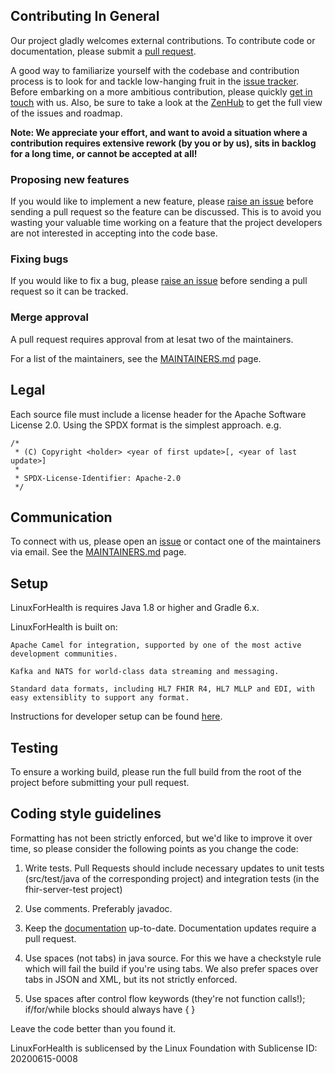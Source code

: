 ## Contributing In General
Our project gladly welcomes external contributions. To contribute code or documentation, please submit a [pull request](https://github.com/LinuxForHealth/connect/pulls).

A good way to familiarize yourself with the codebase and contribution process is
to look for and tackle low-hanging fruit in the [issue tracker](https://github.com/LinuxForHealth/connect/issues).
Before embarking on a more ambitious contribution, please quickly [get in touch](#communication) with us.
Also, be sure to take a look at the [ZenHub](https://github.com/LinuxForHealth/connect/issues#workspaces/linux-for-health-5ee2d7cecec5920ec43ae1cb/board?repos=271668726) to get the full view of the issues and roadmap.

**Note: We appreciate your effort, and want to avoid a situation where a contribution
requires extensive rework (by you or by us), sits in backlog for a long time, or
cannot be accepted at all!**

### Proposing new features

If you would like to implement a new feature, please [raise an issue](https://github.com/LinuxForHealth/connect/issues)
before sending a pull request so the feature can be discussed. This is to avoid
you wasting your valuable time working on a feature that the project developers
are not interested in accepting into the code base.

### Fixing bugs

If you would like to fix a bug, please [raise an issue](https://github.com/LinuxForHealth/connect/issues) before sending a
pull request so it can be tracked.

### Merge approval

A pull request requires approval from at lesat two of the maintainers.

For a list of the maintainers, see the [MAINTAINERS.md](MAINTAINERS.md) page.

## Legal

Each source file must include a license header for the Apache
Software License 2.0. Using the SPDX format is the simplest approach.
e.g.

```
/*
 * (C) Copyright <holder> <year of first update>[, <year of last update>]
 *
 * SPDX-License-Identifier: Apache-2.0
 */
```

## Communication
To connect with us, please open an [issue](https://github.com/LinuxForHealth/connect/issues) or contact one of the maintainers via email. 
See the [MAINTAINERS.md](MAINTAINERS.md) page.

## Setup
LinuxForHealth is requires Java 1.8 or higher and Gradle 6.x.  

LinuxForHealth is built on:

    Apache Camel for integration, supported by one of the most active development communities.

    Kafka and NATS for world-class data streaming and messaging.

    Standard data formats, including HL7 FHIR R4, HL7 MLLP and EDI, with easy extensiblity to support any format.


Instructions for developer setup can be found [here](https://linuxforhealth.github.io/docs/developer-setup.html).


## Testing
To ensure a working build, please run the full build from the root of the project before submitting your pull request.

## Coding style guidelines
Formatting has not been strictly enforced, but we'd like to improve it over time, so please consider the following points as you change the code:

1. Write tests. Pull Requests should include necessary updates to unit tests (src/test/java of the corresponding project) and integration tests (in the fhir-server-test project)

2. Use comments. Preferably javadoc.

3. Keep the [documentation](https://github.com/LinuxForHealth/docs) up-to-date. Documentation updates require a pull request.

4. Use spaces (not tabs) in java source. For this we have a checkstyle rule which will fail the build if you're using tabs. We also prefer spaces over tabs in JSON and XML, but its not strictly enforced.

5. Use spaces after control flow keywords (they're not function calls!); if/for/while blocks should always have { }

Leave the code better than you found it.



LinuxForHealth is sublicensed by the Linux Foundation with Sublicense ID: 20200615-0008
